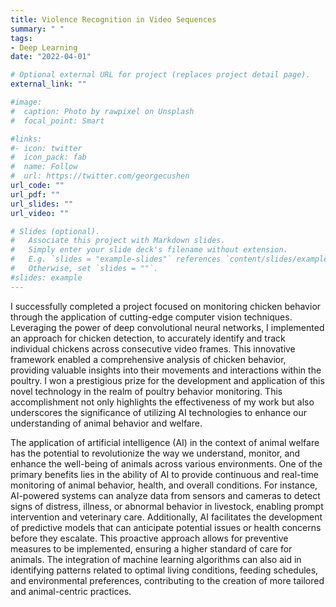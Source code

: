 ```yaml
---
title: Violence Recognition in Video Sequences
summary: " "
tags:
- Deep Learning
date: "2022-04-01"

# Optional external URL for project (replaces project detail page).
external_link: ""

#image:
#  caption: Photo by rawpixel on Unsplash
#  focal_point: Smart

#links:
#- icon: twitter
#  icon_pack: fab
#  name: Follow
#  url: https://twitter.com/georgecushen
url_code: ""
url_pdf: ""
url_slides: ""
url_video: ""

# Slides (optional).
#   Associate this project with Markdown slides.
#   Simply enter your slide deck's filename without extension.
#   E.g. `slides = "example-slides"` references `content/slides/example-slides.md`.
#   Otherwise, set `slides = ""`.
#slides: example
---
```



I successfully completed a project focused on monitoring chicken behavior through the application of cutting-edge computer vision techniques. Leveraging the power of deep convolutional neural networks, I implemented an approach for chicken detection, to accurately identify and track individual chickens across consecutive video frames. This innovative framework enabled a comprehensive analysis of chicken behavior, providing valuable insights into their movements and interactions within the poultry. I won a prestigious prize for the development and application of this novel technology in the realm of poultry behavior monitoring. This accomplishment not only highlights the effectiveness of my work but also underscores the significance of utilizing AI technologies to enhance our understanding of animal behavior and welfare. 

The application of artificial intelligence (AI) in the context of animal welfare has the potential to revolutionize the way we understand, monitor, and enhance the well-being of animals across various environments. One of the primary benefits lies in the ability of AI to provide continuous and real-time monitoring of animal behavior, health, and overall conditions. For instance, AI-powered systems can analyze data from sensors and cameras to detect signs of distress, illness, or abnormal behavior in livestock, enabling prompt intervention and veterinary care. Additionally, AI facilitates the development of predictive models that can anticipate potential issues or health concerns before they escalate. This proactive approach allows for preventive measures to be implemented, ensuring a higher standard of care for animals. The integration of machine learning algorithms can also aid in identifying patterns related to optimal living conditions, feeding schedules, and environmental preferences, contributing to the creation of more tailored and animal-centric practices.